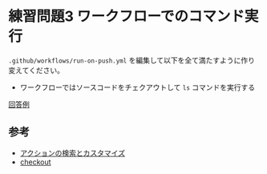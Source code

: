 # 練習問題3 ワークフローでのコマンド実行

`.github/workflows/run-on-push.yml` を編集して以下を全て満たすように作り変えてください。

- ワークフローではソースコードをチェクアウトして `ls` コマンドを実行する

[回答例](./run-on-push.yml)


## 参考

- [アクションの検索とカスタマイズ](https://docs.github.com/ja/actions/learn-github-actions/finding-and-customizing-actions)
- [checkout](https://github.com/actions/checkout)

